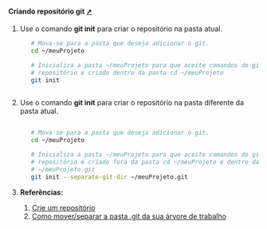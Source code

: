 <!-- markdownlint-disable-next-line -->
<nav><div class="topnav" id="myTopnav"><div w3-include-html="/menu.inc"></div></div></nav>

<!-- markdownlint-disable-next-line -->
#### Criando repositório git <a href="criando_repositorio_git.html" target="_blank" title="Pressione aqui para expandir este documento em nova aba." >  ➚ </a>

1. Use o comando **git init** para criar o repositório na pasta atual.

    ```sh
       # Mova-se para a pasta que deseja adicionar o git.
       cd ~/meuProjeto   

       # Inicializa a pasta ~/meuProjeto para que aceite comandos do git onde o 
       # repositório é criado dentro da pasta cd ~/meuProjeto   
       git init
        
    ```

2. Use o comando **git init** para criar o repositório na pasta diferente da pasta atual.

    ```sh

       # Mova-se para a pasta que deseja adicionar o git.
       cd ~/meuProjeto 

       # Inicializa a pasta ~/meuProjeto para que aceite comandos do git onde o 
       # repositório é criado fora da pasta cd ~/meuProjeto e dentro da pasta 
       # ~/meuProjeto.git
       git init --separate-git-dir ~/meuProjeto.git

    ```

3. **Referências:**
   1. [Crie um repositório](https://githowto.com/pt-BR/create_a_project)
   2. [Como mover/separar a pasta .git da sua árvore de trabalho](https://rakhesh.com/coding/how-to-move-separate-the-git-folder-out-of-your-working-tree/)

<!-- markdownlint-disable-next-line -->
<script>  includeHTML(); FixHeader(window,"myHeader"); </script>
